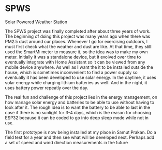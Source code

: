 # SPWS
Solar Powered Weather Station

The SPWS project was finally completed after about three years of work. The beginning of doing this project was many years ago when there was PM2.5 dust around our places. Whenever I go for exercising outdoors, I must first check what the weather and dust are like. At that time, they still used the SmartMi meter to measure it, so the idea was to make my own meter. Initially it was a standalone device, but it evolved over time to eventually integrate with Home Assistant so it can be viewed from any mobile device anywhere. As well as I want the it to be installed outside the house, which is sometimes inconvenient to find a power supply so eventually it has been developed to use solar energy. In the daytime, it uses solar energy while charging lithium batteries as well. And in the night, it uses battery power repeatly over the day.

The real fun and challenge of this project lies in the energy management, on how manage solar energy and batteries to be able to use without having to look after it. The rough idea is to want the battery to be able to last in the case if there is no sunlight for 3-4 days, which is the reason for choosing ESP32 because it can be coded to go into deep sleep mode while not in use.

The first prototype is now being installed at my place in Samut Prakan. Do a field test for a year and then see what will be developed next. Perhaps add a set of speed and wind direction measurements in the future
